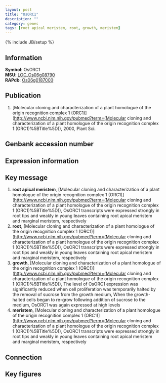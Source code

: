 ```yaml
---
layout: post
title: "OsORC1"
description: ""
category: genes
tags: [root apical meristem, root, growth, meristem]
---
```

{% include JB/setup %}

## Information
__Symbol__: OsORC1  
__MSU__: [LOC_Os06g08790](http://rice.plantbiology.msu.edu/cgi-bin/ORF_infopage.cgi?orf=LOC_Os06g08790)  
__RAPdb__: [Os06g0187000](http://rapdb.dna.affrc.go.jp/viewer/gbrowse_details/irgsp1?name=Os06g0187000)  

## Publication
1. [Molecular cloning and characterization of a plant homologue of the origin recognition complex 1 (ORC1)](http://www.ncbi.nlm.nih.gov/pubmed?term=(Molecular cloning and characterization of a plant homologue of the origin recognition complex 1 (ORC1)%5BTitle%5D)), 2000, Plant Sci.

## Genbank accession number

## Expression information

## Key message
1. __root apical meristem__, [Molecular cloning and characterization of a plant homologue of the origin recognition complex 1 (ORC1)](http://www.ncbi.nlm.nih.gov/pubmed?term=(Molecular cloning and characterization of a plant homologue of the origin recognition complex 1 (ORC1)%5BTitle%5D)),  OsORC1 transcripts were expressed strongly in root tips and weakly in young leaves containing root apical meristem and marginal meristem, respectively
2. __root__, [Molecular cloning and characterization of a plant homologue of the origin recognition complex 1 (ORC1)](http://www.ncbi.nlm.nih.gov/pubmed?term=(Molecular cloning and characterization of a plant homologue of the origin recognition complex 1 (ORC1)%5BTitle%5D)),  OsORC1 transcripts were expressed strongly in root tips and weakly in young leaves containing root apical meristem and marginal meristem, respectively
3. __growth__, [Molecular cloning and characterization of a plant homologue of the origin recognition complex 1 (ORC1)](http://www.ncbi.nlm.nih.gov/pubmed?term=(Molecular cloning and characterization of a plant homologue of the origin recognition complex 1 (ORC1)%5BTitle%5D)),  The level of OsORC1 expression was significantly reduced when cell proliferation was temporarily halted by the removal of sucrose from the growth medium, When the growth-halted cells began to re-grow following addition of sucrose to the medium, OsORC1 was again expressed at high levels
4. __meristem__, [Molecular cloning and characterization of a plant homologue of the origin recognition complex 1 (ORC1)](http://www.ncbi.nlm.nih.gov/pubmed?term=(Molecular cloning and characterization of a plant homologue of the origin recognition complex 1 (ORC1)%5BTitle%5D)),  OsORC1 transcripts were expressed strongly in root tips and weakly in young leaves containing root apical meristem and marginal meristem, respectively

## Connection

## Key figures



